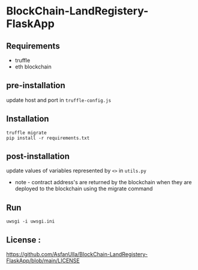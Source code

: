 # BlockChain-LandRegistery-FlaskApp

## Requirements
* truffle
* eth blockchain

## pre-installation
update host and port in ```truffle-config.js```

## Installation
```
truffle migrate
pip install -r requirements.txt
```

## post-installation
update values of variables represented by ```<>``` in ```utils.py```
* note - contract address's are returned by the blockchain when they are deployed to the blockchain using the migrate command

## Run
```
uwsgi -i uwsgi.ini
```

## License :
https://github.com/AsfanUlla/BlockChain-LandRegistery-FlaskApp/blob/main/LICENSE
